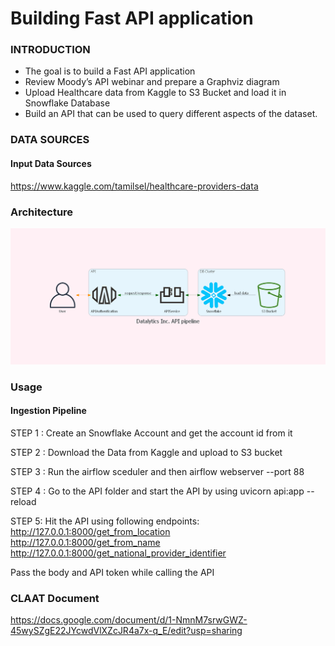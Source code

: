 # Building Fast API application

### INTRODUCTION

- The goal is to build a Fast API application
- Review Moody’s API webinar and prepare a Graphviz diagram
- Upload Healthcare data from Kaggle to S3 Bucket and load it in Snowflake Database
- Build an API that can be used to query different aspects of the dataset.





### DATA SOURCES
#### Input Data Sources

https://www.kaggle.com/tamilsel/healthcare-providers-data



### Architecture

![](mingrammer/datalytics_inc._api_pipeline.png)


### Usage

#### Ingestion Pipeline

STEP 1 : Create an Snowflake Account and get the account id from it

STEP 2 : Download the Data from Kaggle and upload to S3 bucket

STEP 3 : Run the airflow sceduler and then airflow webserver --port 88

STEP 4 : Go to the API folder and start the API by using uvicorn api:app --reload

STEP 5:  Hit the API using following endpoints:
http://127.0.0.1:8000/get_from_location   
http://127.0.0.1:8000/get_from_name    
http://127.0.0.1:8000/get_national_provider_identifier   

Pass the body and API token while calling the API

### CLAAT Document

https://docs.google.com/document/d/1-NmnM7srwGWZ-45wySZgE22JYcwdVlXZcJR4a7x-q_E/edit?usp=sharing

 
